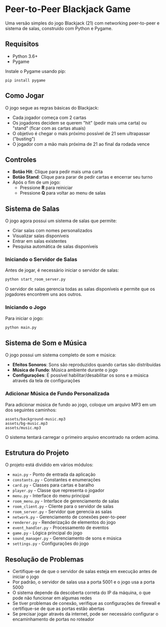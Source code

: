 # Peer-to-Peer Blackjack Game

Uma versão simples do jogo Blackjack (21) com networking peer-to-peer e sistema de salas, construído com Python e Pygame.

## Requisitos

- Python 3.6+
- Pygame

Instale o Pygame usando pip:

```
pip install pygame
```

## Como Jogar

O jogo segue as regras básicas do Blackjack:
- Cada jogador começa com 2 cartas
- Os jogadores decidem se querem "hit" (pedir mais uma carta) ou "stand" (ficar com as cartas atuais)
- O objetivo é chegar o mais próximo possível de 21 sem ultrapassar ("busting")
- O jogador com a mão mais próxima de 21 ao final da rodada vence

## Controles

- **Botão Hit**: Clique para pedir mais uma carta
- **Botão Stand**: Clique para parar de pedir cartas e encerrar seu turno
- Após o fim de um jogo:
  - Pressione **R** para reiniciar
  - Pressione **Q** para voltar ao menu de salas

## Sistema de Salas

O jogo agora possui um sistema de salas que permite:
- Criar salas com nomes personalizados
- Visualizar salas disponíveis
- Entrar em salas existentes
- Pesquisa automática de salas disponíveis

### Iniciando o Servidor de Salas

Antes de jogar, é necessário iniciar o servidor de salas:

```bash
python start_room_server.py
```

O servidor de salas gerencia todas as salas disponíveis e permite que os jogadores encontrem uns aos outros.

### Iniciando o Jogo

Para iniciar o jogo:

```bash
python main.py
```

## Sistema de Som e Música

O jogo possui um sistema completo de som e música:

- **Efeitos Sonoros**: Sons são reproduzidos quando cartas são distribuídas
- **Música de Fundo**: Música ambiente durante o jogo
- **Configurações**: É possível habilitar/desabilitar os sons e a música através da tela de configurações

### Adicionar Música de Fundo Personalizada

Para adicionar música de fundo ao jogo, coloque um arquivo MP3 em um dos seguintes caminhos:

```
assets/background-music.mp3
assets/bg-music.mp3
assets/music.mp3
```

O sistema tentará carregar o primeiro arquivo encontrado na ordem acima.

## Estrutura do Projeto

O projeto está dividido em vários módulos:

- `main.py` - Ponto de entrada da aplicação
- `constants.py` - Constantes e enumerações
- `card.py` - Classes para cartas e baralho
- `player.py` - Classe que representa o jogador
- `menu.py` - Interface do menu principal
- `room_menu.py` - Interface de gerenciamento de salas
- `room_client.py` - Cliente para o servidor de salas
- `room_server.py` - Servidor que gerencia as salas
- `network.py` - Gerenciamento de conexões peer-to-peer
- `renderer.py` - Renderização de elementos do jogo
- `event_handler.py` - Processamento de eventos
- `game.py` - Lógica principal do jogo
- `sound_manager.py` - Gerenciamento de sons e música
- `settings.py` - Configurações do jogo

## Resolução de Problemas

- Certifique-se de que o servidor de salas esteja em execução antes de iniciar o jogo
- Por padrão, o servidor de salas usa a porta 5001 e o jogo usa a porta 5000
- O sistema depende da descoberta correta do IP da máquina, o que pode não funcionar em algumas redes
- Se tiver problemas de conexão, verifique as configurações de firewall e certifique-se de que as portas estão abertas
- Se precisar jogar através da internet, pode ser necessário configurar o encaminhamento de portas no roteador
